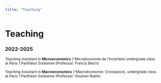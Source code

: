 ```yaml
---
title: "Teaching"
---
```


# Teaching 

### 2022-2025
<small> Teaching Assistant in  <strong style="color:#211e29;">Microeconomics</strong> ("Microéconomie de l'Incertain) undergrade class at Paris 1 Panthéon Sorbonne (Professor: Francis Bloch) </small>

<small> Teaching Assistant in  <strong style="color:#211e29;">Macroeconomics</strong> ("Macroéconomie: Croissance), undergrade class at Paris 1 Panthéon Sorbonne (Professor: Goulven Rubin) </small>

